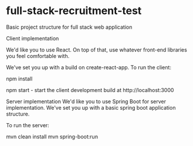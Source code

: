 # full-stack-recruitment-test
Basic project structure for full stack web application

Client implementation

We'd like you to use React. On top of that, use whatever front-end libraries you feel comfortable with.

We've set you up with a build on create-react-app. To run the client:

npm install

npm start - start the client development build at http://localhost:3000

Server implementation
We'd like you to use Spring Boot for server implementation.
We've set you up with a basic spring boot application structure. 

To run the server:

mvn clean install
mvn spring-boot:run
